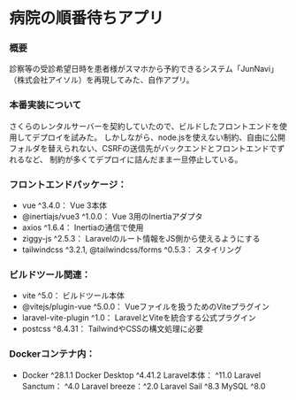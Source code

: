 # 病院の順番待ちアプリ

### 概要
診察等の受診希望日時を患者様がスマホから予約できるシステム「JunNavi」（株式会社アイソル）を再現してみた、自作アプリ。

### 本番実装について
さくらのレンタルサーバーを契約していたので、ビルドしたフロントエンドを使用してデプロイを試みた。
しかしながら、node.jsを使えない制約、自由に公開フォルダを替えられない、CSRFの送信先がバックエンドとフロントエンドでずれるなど、
制約が多くてデプロイに詰んだまま一旦停止している。

### フロントエンドパッケージ：
- vue ^3.4.0： Vue 3本体
- @inertiajs/vue3 ^1.0.0： Vue 3用のInertiaアダプタ
- axios ^1.6.4： Inertiaの通信で使用
- ziggy-js ^2.5.3： Laravelのルート情報をJS側から使えるようにする
- tailwindcss ^3.2.1, @tailwindcss/forms ^0.5.3： スタイリング

### ビルドツール関連：
- vite ^5.0： ビルドツール本体
- @vitejs/plugin-vue ^5.0.0： Vueファイルを扱うためのViteプラグイン
- laravel-vite-plugin ^1.0： LaravelとViteを統合する公式プラグイン
- postcss ^8.4.31： TailwindやCSSの構文処理に必要

### Dockerコンテナ内：
- Docker ^28.1.1
Docker Desktop ^4.41.2
Laravel本体： ^11.0
Laravel Sanctum： ^4.0
Laravel breeze：^2.0
Laravel Sail ^8.3
MySQL ^8.0
